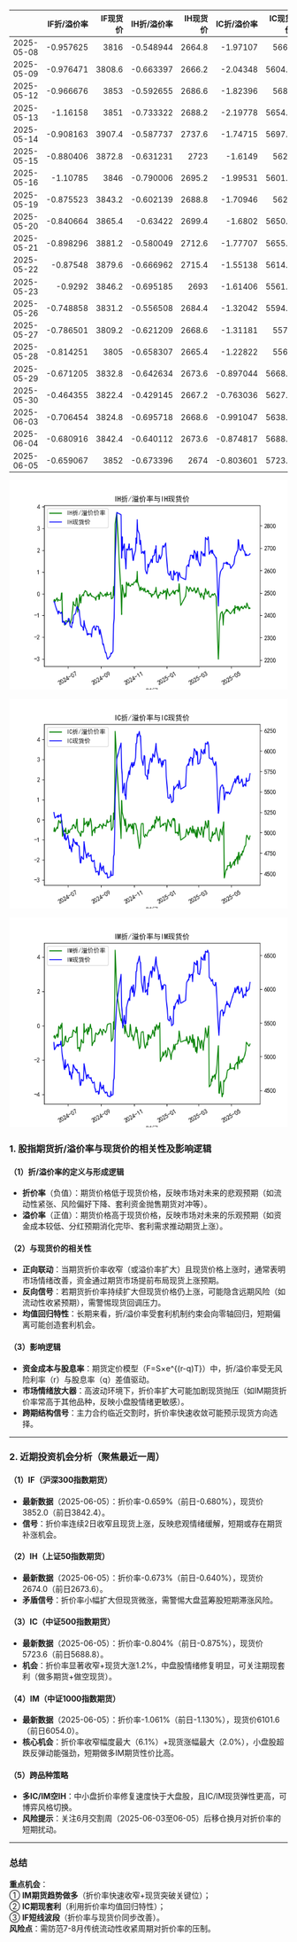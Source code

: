|            |   IF折/溢价率 |   IF现货价 |   IH折/溢价率 |   IH现货价 |   IC折/溢价率 |   IC现货价 |   IM折/溢价率 |   IM现货价 |
|:-----------|--------------:|-----------:|--------------:|-----------:|--------------:|-----------:|--------------:|-----------:|
| 2025-05-08 |     -0.957625 |     3816   |     -0.548944 |     2664.8 |     -1.97107  |     5660   |     -2.2617   |     6018.8 |
| 2025-05-09 |     -0.976471 |     3808.6 |     -0.663397 |     2666.2 |     -2.04348  |     5604.8 |     -2.25057  |     5945.2 |
| 2025-05-12 |     -0.966676 |     3853   |     -0.592655 |     2686.6 |     -1.82396  |     5688   |     -2.1153   |     6037   |
| 2025-05-13 |     -1.16158  |     3851   |     -0.733322 |     2688.2 |     -2.19778  |     5654.6 |     -2.51032  |     5996.6 |
| 2025-05-14 |     -0.908163 |     3907.4 |     -0.587737 |     2737.6 |     -1.74715  |     5697.8 |     -1.90524  |     6043   |
| 2025-05-15 |     -0.880406 |     3872.8 |     -0.631231 |     2723   |     -1.6149   |     5623   |     -1.78364  |     5949   |
| 2025-05-16 |     -1.10785  |     3846   |     -0.790006 |     2695.2 |     -1.99531  |     5601.8 |     -2.21348  |     5933.8 |
| 2025-05-19 |     -0.875523 |     3843.2 |     -0.602139 |     2688.8 |     -1.70946  |     5623   |     -1.96768  |     5975.4 |
| 2025-05-20 |     -0.840664 |     3865.4 |     -0.63422  |     2699.4 |     -1.6802   |     5650.8 |     -2.06014  |     6019.4 |
| 2025-05-21 |     -0.898296 |     3881.2 |     -0.580049 |     2712.6 |     -1.77707  |     5655.6 |     -2.14574  |     6000.6 |
| 2025-05-22 |     -0.87548  |     3879.6 |     -0.666962 |     2715.4 |     -1.55138  |     5614.8 |     -1.91397  |     5950   |
| 2025-05-23 |     -0.9292   |     3846.2 |     -0.695185 |     2693   |     -1.61406  |     5561.8 |     -1.96463  |     5872   |
| 2025-05-26 |     -0.748858 |     3831.2 |     -0.556508 |     2684.4 |     -1.32042  |     5594.6 |     -1.72151  |     5925   |
| 2025-05-27 |     -0.786501 |     3809.2 |     -0.621209 |     2668.6 |     -1.31181  |     5578   |     -1.55547  |     5915   |
| 2025-05-28 |     -0.814251 |     3805   |     -0.658307 |     2665.4 |     -1.22822  |     5568   |     -1.42796  |     5899   |
| 2025-05-29 |     -0.671205 |     3832.8 |     -0.642634 |     2673.6 |     -0.897044 |     5668.6 |     -0.961935 |     6031   |
| 2025-05-30 |     -0.464355 |     3822.4 |     -0.429145 |     2667.2 |     -0.763036 |     5627.8 |     -1.00489  |     5966   |
| 2025-06-03 |     -0.706454 |     3824.8 |     -0.695718 |     2668.6 |     -0.991047 |     5638.4 |     -1.18676  |     5998   |
| 2025-06-04 |     -0.680916 |     3842.4 |     -0.640112 |     2673.6 |     -0.874817 |     5688.8 |     -1.12968  |     6054   |
| 2025-06-05 |     -0.659067 |     3852   |     -0.673396 |     2674   |     -0.803601 |     5723.6 |     -1.06072  |     6101.6 |![图](Stock_index_IF.png)

![图](Stock_index_IH.png)

![图](Stock_index_IC.png)

![图](Stock_index_IM.png)



### 1. 股指期货折/溢价率与现货价的相关性及影响逻辑

#### （1）折/溢价率的定义与形成逻辑
- **折价率**（负值）：期货价格低于现货价格，反映市场对未来的悲观预期（如流动性紧张、风险偏好下降、套利资金抛售期货对冲等）。
- **溢价率**（正值）：期货价格高于现货价格，反映市场对未来的乐观预期（如资金成本较低、分红预期消化完毕、套利需求推动期货上涨）。

#### （2）与现货价的相关性
- **正向联动**：当期货折价率收窄（或溢价率扩大）且现货价格上涨时，通常表明市场情绪改善，资金通过期货市场提前布局现货上涨预期。
- **反向信号**：若期货折价率持续扩大但现货价格仍上涨，可能隐含远期风险（如流动性收紧预期），需警惕现货回调压力。
- **均值回归特性**：长期来看，折/溢价率受套利机制约束会向零轴回归，短期偏离可能创造套利机会。

#### （3）影响逻辑
- **资金成本与股息率**：期货定价模型（F=S×e^{(r-q)T}）中，折/溢价率受无风险利率（r）与股息率（q）差值驱动。
- **市场情绪放大器**：高波动环境下，折价率扩大可能加剧现货抛压（如IM期货折价率常高于其他品种，反映小盘股情绪更敏感）。
- **跨期结构信号**：主力合约临近交割时，折价率快速收敛可能预示现货方向选择。

---

### 2. 近期投资机会分析（聚焦最近一周）

#### （1）IF（沪深300指数期货）
- **最新数据**（2025-06-05）：折价率-0.659%（前日-0.680%），现货价3852.0（前日3842.4）。
- **信号**：折价率连续2日收窄且现货上涨，反映悲观情绪缓解，短期或存在期货补涨机会。

#### （2）IH（上证50指数期货）
- **最新数据**（2025-06-05）：折价率-0.673%（前日-0.640%），现货价2674.0（前日2673.6）。
- **矛盾信号**：折价率小幅扩大但现货微涨，需警惕大盘蓝筹股短期滞涨风险。

#### （3）IC（中证500指数期货）
- **最新数据**（2025-06-05）：折价率-0.804%（前日-0.875%），现货价5723.6（前日5688.8）。
- **机会**：折价率显著收窄+现货大涨1.2%，中盘股情绪修复明显，可关注期现套利（做多期货+做空现货）。

#### （4）IM（中证1000指数期货）
- **最新数据**（2025-06-05）：折价率-1.061%（前日-1.130%），现货价6101.6（前日6054.0）。
- **核心机会**：折价率收窄幅度最大（6.1%）+现货涨幅最大（2.0%），小盘股超跌反弹动能强劲，短期做多IM期货性价比高。

#### （5）跨品种策略
- **多IC/IM空IH**：中小盘折价率修复速度快于大盘股，且IC/IM现货弹性更高，可博弈风格切换。
- **风险提示**：关注6月交割周（2025-06-03至06-05）后移仓换月对折价率的短期扰动。

---

### 总结
**重点机会**：  
① **IM期货趋势做多**（折价率快速收窄+现货突破关键位）；  
② **IC期现套利**（利用折价率均值回归特性）；  
③ **IF短线波段**（折价率与现货价同步改善）。  
**风险点**：需防范7-8月传统流动性收紧周期对折价率的压制。

